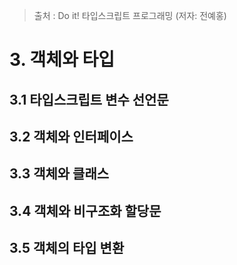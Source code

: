 > 출처 : Do it! 타입스크립트 프로그래밍 (저자: 전예홍)

# 3. 객체와 타입
## 3.1 타입스크립트 변수 선언문

## 3.2 객체와 인터페이스
## 3.3 객체와 클래스
## 3.4 객체와 비구조화 할당문
## 3.5 객체의 타입 변환